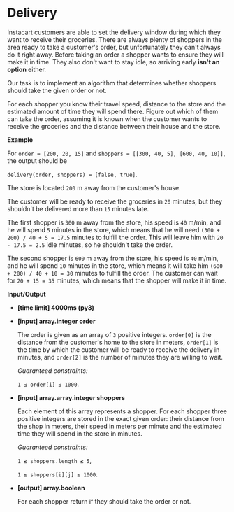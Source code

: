 # Delivery

<div class="markdown"><p>Instacart customers are able to set the delivery window during which they want to receive their groceries. There are always plenty of shoppers in the area ready to take a customer's order, but unfortunately they can't always do it right away. Before taking an order a shopper wants to ensure they will make it in time. They also don't want to stay idle, so arriving early <strong>isn't an option</strong> either.</p>
<p>Our task is to implement an algorithm that determines whether shoppers should take the given order or not.</p>
<p>For each shopper you know their travel speed, distance to the store and the estimated amount of time they will spend there. Figure out which of them can take the order, assuming it is known when the customer wants to receive the groceries and the distance between their house and the store.</p>
<p><strong>Example</strong></p>
<p>For <code>order = [200, 20, 15]</code> and <code>shoppers = [[300, 40, 5], [600, 40, 10]]</code>, the output should be</p>
<p><code>delivery(order, shoppers) = [false, true]</code>.</p>
<p>The store is located <code>200</code> m away from the customer's house.</p>
<p>The customer will be ready to receive the groceries in <code>20</code> minutes, but they shouldn't be delivered more than <code>15</code> minutes late.</p>
<p>The first shopper is <code>300</code> m away from the store, his speed is <code>40</code> m/min, and he will spend <code>5</code> minutes in the store, which means that he will need <code>(300 + 200) / 40 + 5 = 17.5</code> minutes to fulfill the order. This will leave him with <code>20 - 17.5 = 2.5</code> idle minutes, so he shouldn't take the order.</p>
<p>The second shopper is <code>600</code> m away from the store, his speed is <code>40</code> m/min, and he will spend <code>10</code> minutes in the store, which means it will take him <code>(600 + 200) / 40 + 10 = 30</code> minutes to fulfill the order. The customer can wait for <code>20 + 15 = 35</code> minutes, which means that the shopper will make it in time.</p>
<p><strong>Input/Output</strong></p>
<ul>
<li><strong>[time limit] 4000ms (py3)</strong></li>
</ul>
<ul>
<li>
<p><strong>[input] array.integer order</strong></p>
<p>The order is given as an array of <code>3</code> positive integers. <code>order[0]</code> is the distance from the customer's home to the store in meters, <code>order[1]</code> is the time by which the customer will be ready to receive the delivery in minutes, and <code>order[2]</code> is the number of minutes they are willing to wait.</p>
<p><em>Guaranteed constraints:</em></p>
<p><code>1 ≤ order[i] ≤ 1000</code>.</p>
</li>
<li>
<p><strong>[input] array.array.integer shoppers</strong></p>
<p>Each element of this array represents a shopper. For each shopper three positive integers are stored in the exact given order: their distance from the shop in meters, their speed in meters per minute and the estimated time they will spend in the store in minutes.</p>
<p><em>Guaranteed constraints:</em></p>
<p><code>1 ≤ shoppers.length ≤ 5</code>,</p>
<p><code>1 ≤ shoppers[i][j] ≤ 1000</code>.</p>
</li>
<li>
<p><strong>[output] array.boolean</strong></p>
<p>For each shopper return if they should take the order or not.</p>
</li>
</ul>
</div>